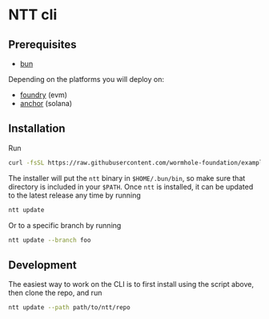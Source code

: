 # NTT cli

## Prerequisites

- [bun](https://bun.sh/docs/installation)

Depending on the platforms you will deploy on:
- [foundry](https://book.getfoundry.sh/) (evm)
- [anchor](https://book.anchor-lang.com/getting_started/installation.html) (solana)

## Installation

Run

``` bash
curl -fsSL https://raw.githubusercontent.com/wormhole-foundation/example-native-token-transfers/main/cli/install.sh | bash
```

The installer will put the `ntt` binary in `$HOME/.bun/bin`, so make sure that directory is included in your `$PATH`. Once `ntt` is installed, it can be updated to the latest release any time by running

``` bash
ntt update
```

Or to a specific branch by running

``` bash
ntt update --branch foo
```

## Development

The easiest way to work on the CLI is to first install using the script above, then clone the repo, and run

``` bash
ntt update --path path/to/ntt/repo
```
